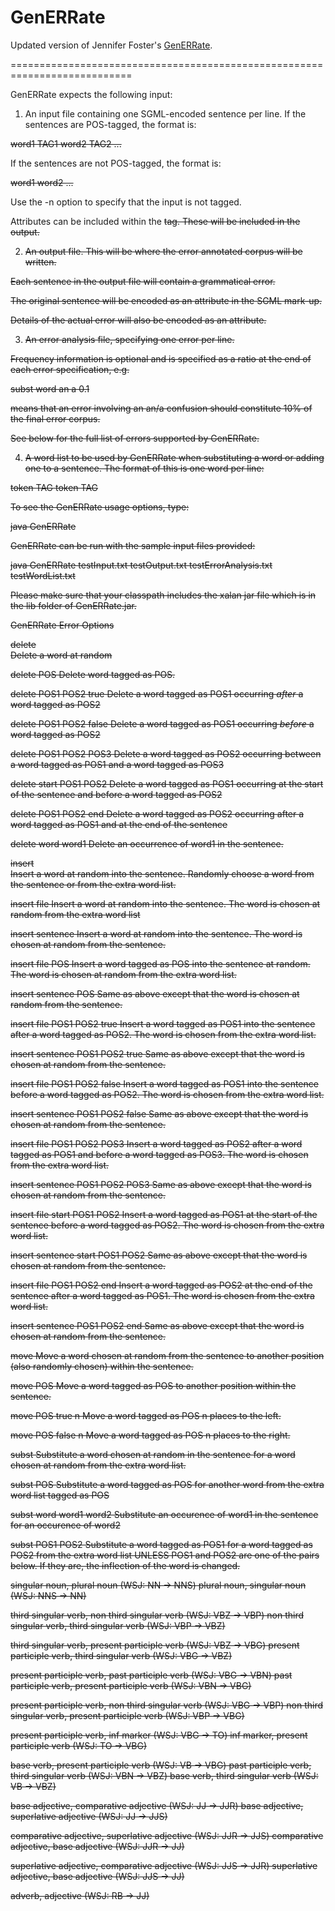 # GenERRate
Updated version of Jennifer Foster's [GenERRate](http://www.computing.dcu.ie/~jfoster/resources/genERRate.html).

===========================================================================

GenERRate expects the following input:


1. An input file containing one SGML-encoded sentence per line. If the sentences are POS-tagged, the format is:

<s> word1 TAG1 word2 TAG2 ... </s>

If the sentences are not POS-tagged, the format is:

<s> word1 word2 ... </s>

Use the -n option to specify that the input is not tagged.

Attributes can be included within the <s> tag. These will be included in the output.



2. An output file. This will be where the error annotated corpus will be written. 

Each sentence in the output file will contain a grammatical error. 

The original sentence will be encoded as an attribute in the SGML mark-up. 

Details of the actual error will also be encoded as an attribute.




3. An error analysis file, specifying one error per line. 

Frequency information is optional and is specified as a ratio at the end of each error specification, e.g. 

subst	word	an	a	0.1

means that an error involving an an/a confusion should constitute 10% of the final error corpus.

See below for the full list of errors supported by GenERRate.


4. A word list to be used by GenERRate when substituting a word or adding one to a sentence. The format of this is one word per line:

token TAG
token TAG



To see the GenERRate usage options, type:

java GenERRate


GenERRate can be run with the sample input files provided:

java GenERRate testInput.txt testOutput.txt testErrorAnalysis.txt testWordList.txt


Please make sure that your classpath includes the xalan jar file which is in the lib folder of GenERRate.jar.



GenERRate Error Options

delete	
Delete a word at random

delete	POS
Delete word tagged as POS.

delete	POS1	POS2	true
Delete a word tagged as POS1 occurring *after* a word tagged as POS2

delete	POS1	POS2	false
Delete a word tagged as POS1 occurring *before* a word tagged as POS2

delete	POS1	POS2	POS3
Delete a word tagged as POS2 occurring between a word tagged as POS1 and a word tagged as POS3

delete	start	POS1	POS2
Delete a word tagged as POS1 occurring at the start of the sentence and before a word tagged as POS2

delete	POS1	POS2	end
Delete a word tagged as POS2 occurring after a word tagged as POS1 and at the end of the sentence

delete	word	word1
Delete an occurrence of word1 in the sentence.

insert	
Insert a word at random into the sentence. Randomly choose a word from the sentence or from the extra word list.

insert	file
Insert a word at random into the sentence. The word is chosen at random from the extra word list

insert	sentence
Insert a word at random into the sentence. The word is chosen at random from the sentence.

insert	file	POS
Insert a word tagged as POS into the sentence at random. The word is chosen at random from the extra word list.

insert	sentence POS
Same as above except that the word is chosen at random from the sentence.

insert	file	POS1	POS2	true
Insert a word tagged as POS1 into the sentence after a word tagged as POS2. The word is chosen from the extra word list.

insert	sentence	POS1	POS2	true
Same as above except that the word is chosen at random from the sentence.

insert	file	POS1	POS2	false
Insert a word tagged as POS1 into the sentence before a word tagged as POS2. The word is chosen from the extra word list.

insert	sentence	POS1	POS2	false
Same as above except that the word is chosen at random from the sentence.

insert	file	POS1	POS2	POS3
Insert a word tagged as POS2 after a word tagged as POS1 and before a word tagged as POS3. The word is chosen from the extra word list.

insert	sentence	POS1	POS2	POS3
Same as above except that the word is chosen at random from the sentence.

insert	file	start	POS1	POS2
Insert a word tagged as POS1 at the start of the sentence before a word tagged as POS2. The word is chosen from the extra word list.

insert	sentence	start	POS1	POS2
Same as above except that the word is chosen at random from the sentence.

insert	file	POS1	POS2	end
Insert a word tagged as POS2 at the end of the sentence after a word tagged as POS1. The word is chosen from the extra word list.

insert	sentence	POS1	POS2	end
Same as above except that the word is chosen at random from the sentence.

move
Move a word chosen at random from the sentence to another position (also randomly chosen) within the sentence.

move	POS
Move a word tagged as POS to another position within the sentence.

move	POS	true	n
Move a word tagged as POS n places to the left.

move	POS	false	n
Move a word tagged as POS n places to the right.

subst
Substitute a word chosen at random in the sentence for a word chosen at random from the extra word list.

subst	POS
Substitute a word tagged as POS for another word from the extra word list tagged as POS

subst	word	word1	word2
Substitute an occurence of word1 in the sentence for an occurence of word2

subst	POS1	POS2
Substitute a word tagged as POS1 for a word tagged as POS2 from the extra word list UNLESS POS1 and POS2 are one of the pairs below. 
If they are, the inflection of the word is changed.

singular noun, plural noun (WSJ: NN -> NNS)
plural noun, singular noun (WSJ: NNS -> NN)

third singular verb, non third singular verb (WSJ: VBZ -> VBP)
non third singular verb, third singular verb (WSJ: VBP -> VBZ)

third singular verb, present participle verb (WSJ: VBZ -> VBG)
present participle verb, third singular verb (WSJ: VBG -> VBZ)

present participle verb, past participle verb (WSJ: VBG -> VBN)
past participle verb, present participle verb (WSJ: VBN -> VBG)

present participle verb, non third singular verb (WSJ: VBG -> VBP)
non third singular verb, present participle verb (WSJ: VBP -> VBG)

present participle verb, inf marker (WSJ: VBG -> TO)
inf marker, present participle verb (WSJ: TO -> VBG)

base verb, present participle verb (WSJ: VB -> VBG)
past participle verb, third singular verb (WSJ: VBN -> VBZ)
base verb, third singular verb (WSJ: VB -> VBZ)

base adjective, comparative adjective (WSJ: JJ -> JJR)
base adjective, superlative adjective (WSJ: JJ -> JJS)

comparative adjective, superlative adjective (WSJ: JJR -> JJS)
comparative adjective, base adjective (WSJ: JJR -> JJ)

superlative adjective, comparative adjective (WSJ: JJS -> JJR)
superlative adjective, base adjective (WSJ: JJS -> JJ)

adverb, adjective (WSJ: RB -> JJ)
